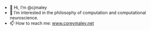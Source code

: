 - 👋 Hi, I’m @cjmaley
- 👀 I’m interested in the philosophy of computation and computational neuroscience.
- 📫 How to reach me: www.coreymaley.net

<!---
cjmaley/cjmaley is a ✨ special ✨ repository because its `README.md` (this file) appears on your GitHub profile.
You can click the Preview link to take a look at your changes.
--->
